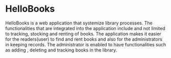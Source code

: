 # HelloBooks
HelloBooks is a web application that systemize library processes. The functionalities that are integrated into the application include and not limited to tracking, stocking and renting of books. The application makes it easier for the readers(user) to find and rent books  and also for the administrators in keeping records. The administrator is enabled to have functionalities such as adding , deleting and tracking books in the library.
